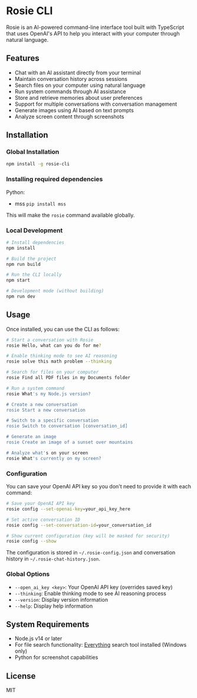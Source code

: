 # Rosie CLI

Rosie is an AI-powered command-line interface tool built with TypeScript that uses OpenAI's API to help you interact with your computer through natural language.

## Features

- Chat with an AI assistant directly from your terminal
- Maintain conversation history across sessions
- Search files on your computer using natural language
- Run system commands through AI assistance
- Store and retrieve memories about user preferences
- Support for multiple conversations with conversation management
- Generate images using AI based on text prompts
- Analyze screen content through screenshots

## Installation

### Global Installation

```bash
npm install -g rosie-cli
```

### Installing required dependencies
Python:
- mss ``pip install mss``


This will make the `rosie` command available globally.

### Local Development

```bash
# Install dependencies
npm install

# Build the project
npm run build

# Run the CLI locally
npm start

# Development mode (without building)
npm run dev
```

## Usage

Once installed, you can use the CLI as follows:

```bash
# Start a conversation with Rosie
rosie Hello, what can you do for me?

# Enable thinking mode to see AI reasoning
rosie solve this math problem --thinking

# Search for files on your computer
rosie Find all PDF files in my Documents folder

# Run a system command
rosie What's my Node.js version?

# Create a new conversation
rosie Start a new conversation

# Switch to a specific conversation
rosie Switch to conversation [conversation_id]

# Generate an image
rosie Create an image of a sunset over mountains

# Analyze what's on your screen
rosie What's currently on my screen?
```

### Configuration

You can save your OpenAI API key so you don't need to provide it with each command:

```bash
# Save your OpenAI API key
rosie config --set-openai-key=your_api_key_here

# Set active conversation ID
rosie config --set-conversation-id=your_conversation_id

# Show current configuration (key will be masked for security)
rosie config --show
```

The configuration is stored in `~/.rosie-config.json` and conversation history in `~/.rosie-chat-history.json`.

### Global Options

- `--open_ai_key <key>`: Your OpenAI API key (overrides saved key)
- `--thinking`: Enable thinking mode to see AI reasoning process
- `--version`: Display version information
- `--help`: Display help information

## System Requirements

- Node.js v14 or later
- For file search functionality: [Everything](https://www.voidtools.com/) search tool installed (Windows only)
- Python for screenshot capabilities

## License

MIT 